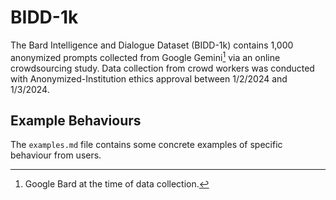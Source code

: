 # BIDD-1k

The Bard Intelligence and Dialogue Dataset (BIDD-1k) contains 1,000 anonymized prompts
collected from Google Gemini[^1] via an online crowdsourcing study.
Data collection from crowd workers was conducted with Anonymized-Institution ethics approval between
1/2/2024 and 1/3/2024.

[^1]: Google Bard at the time of data collection.

## Example Behaviours

The `examples.md` file contains some concrete examples of specific behaviour from users.
